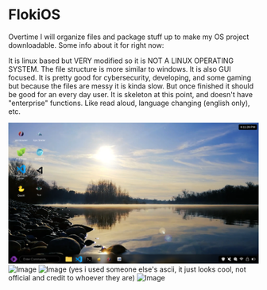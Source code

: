 # FlokiOS

Overtime I will organize files and package stuff up to make my OS project downloadable. Some info about it for right now:

It is linux based but VERY modified so it is NOT A LINUX OPERATING SYSTEM. The file structure is more similar to windows. It is also GUI focused. It is pretty good for cybersecurity, developing, and some gaming but because the files are messy it is kinda slow. But once finished it should be good for an every day user. It is skeleton at this point, and doesn't have "enterprise" functions. Like read aloud, language changing (english only), etc.




![Image](https://github.com/shadeware1/FlokiOS/blob/main/Screenshot%202025-04-22%206.11.27%20PM.png?raw=true)
![Image](https://imgur.com/Loz0cjy)
![Image](https://imgur.com/WhVdjdI)   (yes i used someone else's ascii, it just looks cool, not official and credit to whoever they are)
![Image](https://imgur.com/D2MfsDz)

